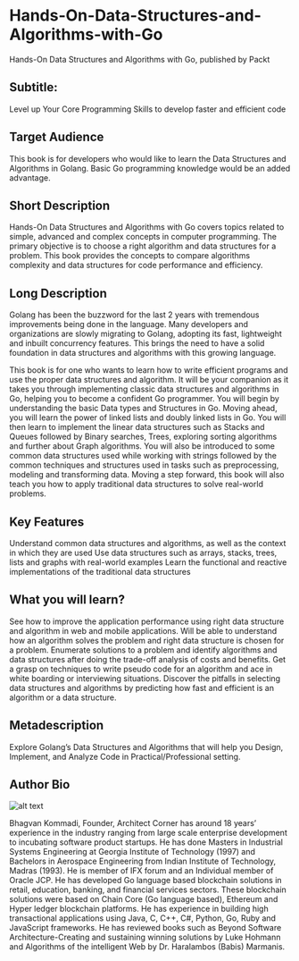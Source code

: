 # Hands-On-Data-Structures-and-Algorithms-with-Go
Hands-On Data Structures and Algorithms with Go, published by Packt

## Subtitle: 
Level up Your Core Programming Skills to develop faster and efficient code

## Target Audience 
This book is for developers who would like to learn the Data Structures and Algorithms in Golang. Basic Go programming knowledge would be an added advantage.

## Short Description
Hands-On Data Structures and Algorithms with Go covers topics related to simple, advanced and complex concepts in computer programming. The primary objective is to choose a right algorithm and data structures for a problem. This book provides the concepts to compare algorithms complexity and data structures for code performance and efficiency.

## Long Description
Golang has been the buzzword for the last 2 years with tremendous improvements being done in the language. Many developers and organizations are slowly migrating to Golang, adopting its fast, lightweight and inbuilt concurrency features. This brings the need to have a solid foundation in data structures and algorithms with this growing language.

This book is for one who wants to learn how to write efficient programs and use the proper data structures and algorithm. It will be your companion as it takes you through implementing classic data structures and algorithms in Go, helping you to become a confident Go programmer. You will begin by understanding the basic Data types and Structures in Go. Moving ahead, you will learn the power of linked lists and doubly linked lists in Go. You will then learn to implement the linear data structures such as Stacks and Queues followed by Binary searches, Trees, exploring sorting algorithms and further about Graph algorithms. You will also be introduced to some common data structures used while working with strings followed by the common techniques and structures used in tasks such as preprocessing, modeling and transforming data. Moving a step forward, this book will also teach you how to apply traditional data structures to solve real-world problems.

## Key Features
Understand common data structures and algorithms, as well as the context in which they are used
Use data structures such as arrays, stacks, trees, lists and graphs with real-world examples
Learn the functional and reactive implementations of the traditional data structures

## What you will learn?
See how to improve the application performance using right data structure and algorithm in web and mobile applications.
Will be able to understand how an algorithm solves the problem and right data structure is chosen for a problem.
Enumerate solutions to a problem and identify algorithms and data structures after doing the trade-off analysis of costs and benefits.
Get a grasp on techniques to write pseudo code for an algorithm and ace in white boarding or interviewing situations.
Discover the pitfalls in selecting data structures and algorithms by predicting how fast and efficient is an algorithm or a data structure.

## Metadescription
Explore Golang’s Data Structures and Algorithms that will help you Design, Implement, and Analyze Code in Practical/Professional setting.

## Author Bio

![alt text](https://avatars1.githubusercontent.com/u/2901756?s=96&v=4)

Bhagvan Kommadi, Founder, Architect Corner has around 18 years’ experience in the industry ranging from large scale enterprise development to incubating software product startups. He has done Masters in Industrial Systems Engineering at Georgia Institute of Technology (1997) and Bachelors in Aerospace Engineering from Indian Institute of Technology, Madras (1993). He is member of IFX forum and an Individual member of Oracle JCP. 
He has developed Go language based blockchain solutions in retail, education, banking, and financial services sectors. These blockchain solutions were based on Chain Core (Go language based), Ethereum and Hyper ledger blockchain platforms. He has experience in building high transactional applications using Java, C, C++, C#, Python, Go, Ruby and JavaScript frameworks. He has reviewed books such as Beyond Software Architecture-Creating and sustaining winning solutions by Luke Hohmann and Algorithms of the intelligent Web by Dr. Haralambos (Babis) Marmanis.

